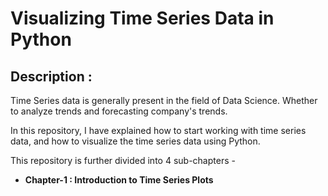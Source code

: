 # Visualizing Time Series Data in Python

## Description :

Time Series data is generally present in the field of Data Science. Whether to analyze trends and forecasting company's trends.

In this repository, I have explained how to start working with time series data, and how to visualize the time series data using Python.

This repository is further divided into 4 sub-chapters - 

- **Chapter-1 : Introduction to Time Series Plots**
